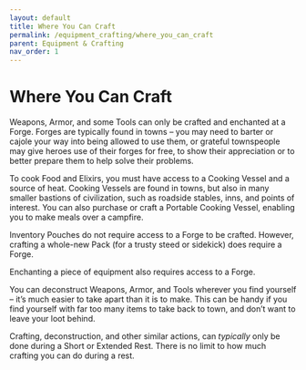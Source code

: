 ```yaml
---
layout: default
title: Where You Can Craft
permalink: /equipment_crafting/where_you_can_craft
parent: Equipment & Crafting
nav_order: 1
---
```


# Where You Can Craft

Weapons, Armor, and some Tools can only be crafted and enchanted at a Forge. Forges are typically found in towns – you may need to barter or cajole your way into being allowed to use them, or grateful townspeople may give heroes use of their forges for free, to show their appreciation or to better prepare them to help solve their problems.

To cook Food and Elixirs, you must have access to a Cooking Vessel and a source of heat. Cooking Vessels are found in towns, but also in many smaller bastions of civilization, such as roadside stables, inns, and points of interest. You can also purchase or craft a Portable Cooking Vessel, enabling you to make meals over a campfire.

Inventory Pouches do not require access to a Forge to be crafted. However, crafting a whole-new Pack (for a trusty steed or sidekick) does require a Forge.

Enchanting a piece of equipment also requires access to a Forge.

You can deconstruct Weapons, Armor, and Tools wherever you find yourself – it’s much easier to take apart than it is to make. This can be handy if you find yourself with far too many items to take back to town, and don’t want to leave your loot behind.

Crafting, deconstruction, and other similar actions, can *typically* only be done during a Short or Extended Rest. There is no limit to how much crafting you can do during a rest.
